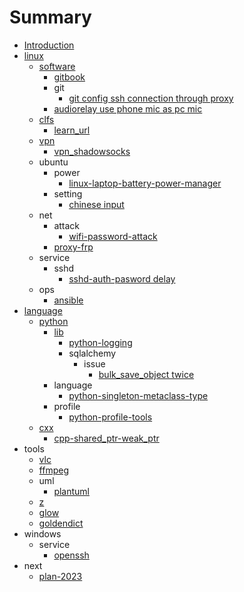 # Summary
* [Introduction](README.md)
* [linux](linux/README.md)
    * [software](linux/software/README.md)
        * [gitbook](linux/software/gitbook.md)
        * git
          * [git config ssh connection through proxy](linux/software/git/git-config-ssh-connection-through-proxy.md)
        * [audiorelay use phone mic as pc mic](linux/software/audiorelay-use-phone-mic-as-pc-mic.md)
    * [clfs](linux/clfs/README.md)
        * [learn_url](linux/clfs/learn_url.md)
    * [vpn](linux/vpn/README.md)
        * [vpn_shadowsocks](linux/vpn/vpn_shadowsocks.md)
    * ubuntu
        * power
            * [linux-laptop-battery-power-manager](linux/ubuntu/power/linux-laptop-battery-power-manager.md)
        * setting
            * [chinese input](linux/ubuntu/setting/input-chinese.md)
    * net
        * attack
            * [wifi-password-attack](linux/net/attack/wifi-password-attack.md)
        * [proxy-frp](linux/net/proxy-frp.md)
    * service
        * sshd
            * [sshd-auth-pasword delay](linux/service/sshd/sshd-auth-password-delay.md)
    * ops
        * [ansible](linux/ops/ansible.md)
* [language](language/README.md)
    * [python](language/python/README.md)
        * [lib](language/python/lib/README.md)
            * [python-logging](language/python/lib/python_logging.md)
            * sqlalchemy
              * issue
                * [bulk_save_object twice](language/python/lib/sqlalchemy/issue-bulk-save-object-twice.md)
        * language
            * [python-singleton-metaclass-type](language/python/language/python-singleton-metaclass-type.md)
        * profile
            * [python-profile-tools](language/python/profile/python-profile-tools.md)
    * [cxx](language/cplusplus/README.md)
        * [cpp-shared_ptr-weak_ptr](language/cplusplus/cpp-shared_ptr-weak_ptr.md)
* tools
    * [vlc](tools/vlc.md)
    * [ffmpeg](tools/ffmpeg.md)
    * uml
        * [plantuml](tools/uml/plantuml.md)
    * [z](tools/z.md)
    * [glow](tools/glow.md)
    * [goldendict](tools/goldendict.md)
* windows
    * service
        * [openssh](windows/service/openssh.md)
* next
    * [plan-2023](next/plan-2023.md)
